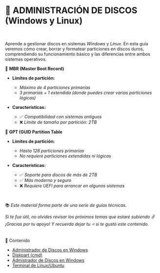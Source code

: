 # 💽 ADMINISTRACIÓN DE DISCOS (Windows y Linux)
<br>

Aprende a gestionar discos en sistemas *Windows* y *Linux*. En esta guía veremos cómo crear, borrar y formatear particiones en discos duros, comprendiendo su funcionamiento básico y las diferencias entre ambos sistemas operativos.
 
📌 **MBR (Master Boot Record)**

- **Límites de partición:**
  - *Máximo de 4 particiones primarias*
  - *3 primarias + 1 extendida (donde puedes crear varias particiones lógicas)*

- **Características:**
  - ✅ *Compatibilidad con sistemas antiguos*  
  - ❌ *Límite de tamaño por partición: 2TB*


📌 **GPT (GUID Partition Table**

- **Límites de partición:**
  - *Hasta 128 particiones primarias*
  - *No requiere particiones extendidas ni lógicas*

- **Características:**
  - ✅ *Soporte para discos de más de 2TB*  
  - ✅ *Más moderno y seguro*  
  - ❌ *Requiere *UEFI* para arrancar en algunos sistemas*


<br>

📚 *Este material forma parte de una serie de guías técnicas.*

*Si te fue útil, no olvides revisar los próximos temas que estaré subiendo ✌️*  
*¡Gracias por tu apoyo! Y recuerda dejar tu ⭐ si te gustó este contenido.*



<br>
📂 Contenido

- [Administrador de Discos en Windows](./disk_w/README.md)
- [Diskpart (cmd)](./diskpart_cmd/README.md)
- [Admistrador de Discos en Windows](./disk_unix/README.md)
- [Terminal de Linux/Ubuntu](./cmd.unix/README.md)

